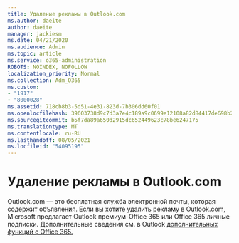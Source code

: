 ```yaml
---
title: Удаление рекламы в Outlook.com
ms.author: daeite
author: daeite
manager: jackiesm
ms.date: 04/21/2020
ms.audience: Admin
ms.topic: article
ms.service: o365-administration
ROBOTS: NOINDEX, NOFOLLOW
localization_priority: Normal
ms.collection: Adm_O365
ms.custom:
- "1917"
- "8000028"
ms.assetid: 718cb8b3-5d51-4e31-823d-7b306dd60f01
ms.openlocfilehash: 39603738d9c7d3a7e4c189a9c0699e12108a82d84417de698b22195aef2cd2bd
ms.sourcegitcommit: b5f7da89a650d2915dc652449623c78be6247175
ms.translationtype: MT
ms.contentlocale: ru-RU
ms.lasthandoff: 08/05/2021
ms.locfileid: "54095195"
---
```

# <a name="remove-ads-in-outlookcom"></a>Удаление рекламы в Outlook.com

Outlook.com — это бесплатная служба электронной почты, которая содержит объявления. Если вы хотите удалить рекламу в Outlook.com, Microsoft предлагает Outlook премиум-Office 365 или Office 365 личные подписки. Дополнительные сведения см. в Outlook [дополнительных функций с Office 365.](https://go.microsoft.com/fwlink/?linkid=872181)